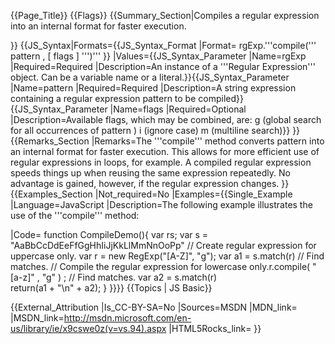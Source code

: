 {{Page_Title}}
{{Flags}}
{{Summary_Section|Compiles a regular expression into an internal format for faster execution.

}}
{{JS_Syntax|Formats={{JS_Syntax_Format
|Format= rgExp.'''compile(''' pattern , [ flags ] ''')''' }}
|Values={{JS_Syntax_Parameter
|Name=rgExp
|Required=Required
|Description=An instance of a '''Regular Expression''' object. Can be a variable name or a literal.}}{{JS_Syntax_Parameter
|Name=pattern
|Required=Required
|Description=A string expression containing a regular expression pattern to be compiled}}{{JS_Syntax_Parameter
|Name=flags
|Required=Optional
|Description=Available flags, which may be combined, are: g (global search for all occurrences of pattern ) i (ignore case) m (multiline search)}}
}}
{{Remarks_Section
|Remarks=The '''compile''' method converts pattern into an internal format for faster execution. This allows for more efficient use of regular expressions in loops, for example. A compiled regular expression speeds things up when reusing the same expression repeatedly. No advantage is gained, however, if the regular expression changes.
}}
{{Examples_Section
|Not_required=No
|Examples={{Single_Example
|Language=JavaScript
|Description=The following example illustrates the use of the '''compile''' method:

|Code= function CompileDemo(){
    var rs;
    var s = "AaBbCcDdEeFfGgHhIiJjKkLlMmNnOoPp"
    // Create regular expression for uppercase only.
    var r = new RegExp("[A-Z]", "g");
    var a1 = s.match(r)              // Find matches.
    // Compile the regular expression for lowercase only.r.compile( "[a-z]" , "g" ) ;
 // Find matches.
    var a2 = s.match(r)              
    return(a1 + "\n" + a2);
 }
}}}}
{{Topics | JS Basic}}

{{External_Attribution
|Is_CC-BY-SA=No
|Sources=MSDN
|MDN_link=
|MSDN_link=http://msdn.microsoft.com/en-us/library/ie/x9cswe0z(v=vs.94).aspx
|HTML5Rocks_link=
}}